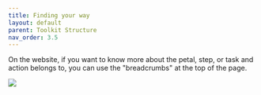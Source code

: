 ```yaml
---
title: Finding your way
layout: default
parent: Toolkit Structure
nav_order: 3.5
---
```


On the website, if you want to know more about the petal, step, or task and action belongs to, you can use the "breadcrumbs" at the top of the page.


<img alt-text=' ' src='{{"/graphics/breadcrumbs.png" | relative_url}}' >
